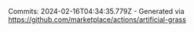 Commits: 2024-02-16T04:34:35.779Z - Generated via https://github.com/marketplace/actions/artificial-grass
<br>
